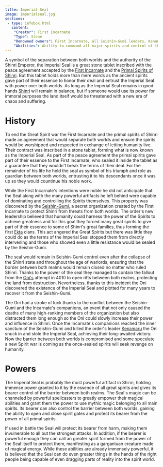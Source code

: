 ```yaml
---
title: Imperial Seal
image: imperialseal.jpg
sections:
 - type: infobox.html
   content:
    "Creator": First Incarnate
    "Type": Stone
    "Renowned owners": First Incarnate, all Seishin-Gumi leaders, Kenamaru, the Oni
    "Abilities": Ability to command all major spirits and control of the boundary between the Spirit and Material planes. 
---
```


A symbol of the separation between both worlds and the authority of the Shinri Emperor, the Imperial Seal is a great stone tablet inscribed with the peace agreement accepted by the [First Incarnate](https://raldamain.com/en/characters/age%20of%20succesion/firstincarnate.html) and the [Primal Spirits of Shinri](https://raldamain.com/en/creatures/superior%20beings/primal%20spirits/shinri/). But this tablet holds more than mere words as the ancient spirits gave part of their essence to honor their deal and entrust the Imperial Seal with power over both worlds. As long as the Imperial Seal remains in good hands [Shinri](https://raldamain.com/en/locations/natural/shinri%20region.html) will remain in balance, but if someone would use its power for immoral purposes the land itself would be threatened with a new era of chaos and suffering.

# History

To end the Great Spirit war the First Incarnate and the primal spirits of Shinri made an agreement that would separate both worlds and ensure the spirits would be worshipped and respected in exchange of letting humanity live. Their contract was inscribed in a stone tablet, forming what is now known as the Imperial Seal. As part of the peace agreement the primal spirits gave part of their essence to the First Incarnate, who sealed it inside the tablet as a guarantee that they wouldn't break the terms of their deal. For the remainder of his life he held the seal as symbol of his triumph and role as guardian between both worlds, entrusting it to his descendants once it was up so they would countinue his noble work.

While the First Incarnate's intentions were noble he did not anticipate that the Seal along with the many powerful artifacts he left behind were capable of dominating and controlling the Spirits themselves. This property was discovered by the [Seishin-Gumi](https://raldamain.com/en/ideas/factions/seishingumi.html), a secret organization created by the First Incarnate to protect Shinri from threats from both worlds. The order's new leadership believed that humanity could harness the power of the Spirits to achieve greatness and for this goal they forced many great spirits to give part of their essence to some of Shinri's great families, thus forming the first [Ekta](https://raldamain.com/en/magic/bloodlines/ekta.html) clans. This act angered the Great Spirits but there was little they could do as the terms of the Imperial Seal stopped them from directly intervening and those who showed even a little resistance would be sealed by the Seishin-Gumi.

The seal would remain in Seishin-Gumi control even after the collapse of the Shinri state and throughout the age of warlords, ensuring that the border between both realms would remain closed no matter who ruled Shinri. Thanks to the power of the seal they managed to contain the fallout from the [Oni's](https://raldamain.com/en/creatures/sentient/nonhuman/oni.html) attempt in 4010 to open rifts between both realms, protecting the land from destruction. Nevertheless, thanks to this incident the Oni discovered the existence of the Imperial Seal and plotted for many years to recover it from the Seishin-Gumi. 

The Oni had a stroke of luck thanks to the conflict between the Seishin-Gumi and the Incarnate's companions, an event that not only caused the deaths of many high-ranking members of the organization but also distracted them long enough so the Oni could slowly increase their power and influence in Shinri. Once the Incarnate's companions reached the inner sanctum of the Seishin-Gumi and killed the order's leader [Kenamaru](https://raldamain.com/en/characters/age%20of%20heresy/kenamaru.html) the Oni snuck in and stole the Imperial Seal, achieving their long-awaited victory. Now the barrier between both worlds is compromised and some speculate a new Spirit war is coming as the once-sealed spirits will seek revenge on humanity.



# Powers

The Imperial Seal is probably the most powerful artifact in Shinri, holding immense power granted to it by the essence of all great spirits and gives its bearer control of the barrier between both realms. The Seal's magic can be channeled by powerful spellcasters to greatly empower their magical abilities and grant them the power to use mythic magic belonging to all main spirits. Its bearer can also control the barrier between both worlds, gaining the ability to open and close spirit gates and protect its bearer from the power of all primal spirits.

If used in battle the Seal will protect its bearer from harm, making them invulnerable to all but the strongest attacks. In addition, if the bearer is powerful enough they can call an greater spirit formed from the power of the Seal itself to protect them, manifesting as a gargantuan creature made of magical energy. While these abilities are already immensely powerful, it is believed that the Seal can do even greater things in the hands of the right people being capable of even dragging parts of reality into the spirit world.
